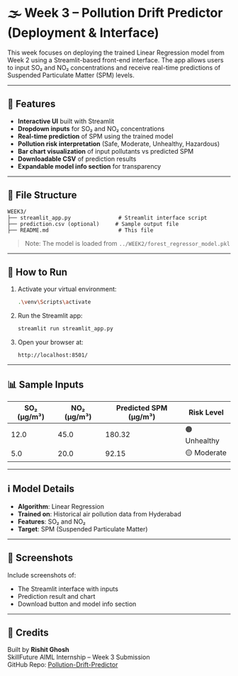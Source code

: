 # 🌫️ Week 3 – Pollution Drift Predictor (Deployment & Interface)

This week focuses on deploying the trained Linear Regression model from Week 2 using a Streamlit-based front-end interface. The app allows users to input SO₂ and NO₂ concentrations and receive real-time predictions of Suspended Particulate Matter (SPM) levels.

---

## 🚀 Features

- **Interactive UI** built with Streamlit
- **Dropdown inputs** for SO₂ and NO₂ concentrations
- **Real-time prediction** of SPM using the trained model
- **Pollution risk interpretation** (Safe, Moderate, Unhealthy, Hazardous)
- **Bar chart visualization** of input pollutants vs predicted SPM
- **Downloadable CSV** of prediction results
- **Expandable model info section** for transparency

---

## 📁 File Structure

```
WEEK3/
├── streamlit_app.py               # Streamlit interface script
├── prediction.csv (optional)     # Sample output file
├── README.md                      # This file
```

> Note: The model is loaded from `../WEEK2/forest_regressor_model.pkl`

---

## 🧪 How to Run

1. Activate your virtual environment:
   ```bash
   .\venv\Scripts\activate
   ```

2. Run the Streamlit app:
   ```bash
   streamlit run streamlit_app.py
   ```

3. Open your browser at:
   ```
   http://localhost:8501/
   ```

---

## 📊 Sample Inputs

| SO₂ (µg/m³) | NO₂ (µg/m³) | Predicted SPM (µg/m³) | Risk Level |
|-------------|--------------|------------------------|------------|
| 12.0        | 45.0         | 180.32                 | 🟠 Unhealthy |
| 5.0         | 20.0         | 92.15                  | 🟡 Moderate |

---

## ℹ️ Model Details

- **Algorithm**: Linear Regression
- **Trained on**: Historical air pollution data from Hyderabad
- **Features**: SO₂ and NO₂
- **Target**: SPM (Suspended Particulate Matter)

---

## 📸 Screenshots

Include screenshots of:
- The Streamlit interface with inputs
- Prediction result and chart
- Download button and model info section

---

## 🧾 Credits

Built by **Rishit Ghosh**  
SkillFuture AIML Internship – Week 3 Submission  
GitHub Repo: [Pollution-Drift-Predictor](https://github.com/rajghosh06-dev/Pollution-Drift-Predictor)

